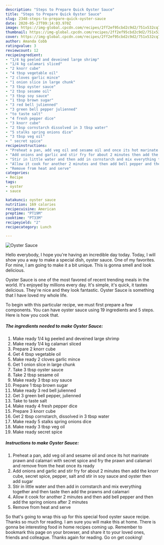 ```yaml
---
description: "Steps to Prepare Quick Oyster Sauce"
title: "Steps to Prepare Quick Oyster Sauce"
slug: 2348-steps-to-prepare-quick-oyster-sauce
date: 2020-05-27T09:14:03.970Z
image: https://img-global.cpcdn.com/recipes/2ff2ef95cbd2c9d2/751x532cq70/oyster-sauce-recipe-main-photo.jpg
thumbnail: https://img-global.cpcdn.com/recipes/2ff2ef95cbd2c9d2/751x532cq70/oyster-sauce-recipe-main-photo.jpg
cover: https://img-global.cpcdn.com/recipes/2ff2ef95cbd2c9d2/751x532cq70/oyster-sauce-recipe-main-photo.jpg
author: Amanda Cobb
ratingvalue: 3
reviewcount: 12
recipeingredient:
- "1/4 kg peeled and deveined large shrimp"
- "1/4 kg calamari sliced"
- "2 knorr cube"
- "4 tbsp vegetable oil"
- "2 cloves garlic mince"
- "1 onion slice in large chunk"
- "3 tbsp oyster sauce"
- "2 tbsp sesame oil"
- "3 tbsp soy sauce"
- "1 tbsp brown sugar"
- "3 red bell julienned"
- "3 green bell pepper julienned"
- "to taste salt"
- "4 fresh pepper dice"
- "3 knorr cube"
- "2 tbsp cornstarch dissolved in 3 tbsp water"
- "5 stalks spring onions dice"
- "3 tbsp veg oil"
- " secret spice"
recipeinstructions:
- "Preheat a pan, add veg oil and sesame oil and once its hot marinate prawn and calamari with secret spice and fry the prawn and calamari and remove from the heat once its ready"
- "Add onions and garlic and stir fry for about 2 minutes then add the knorr cube, secret spice, pepper, salt and stir in soy sauce and oyster then add sugar"
- "Stir in little water and then add in cornstarch and mix everything together and then taste then add the prawns and calamari"
- "Allow it cook for another 2 minutes and then add bell pepper and then add the spring onions after 2 minutes"
- "Remove from heat and serve"
categories:
- Recipe
tags:
- oyster
- sauce

katakunci: oyster sauce 
nutrition: 169 calories
recipecuisine: American
preptime: "PT19M"
cooktime: "PT33M"
recipeyield: "2"
recipecategory: Lunch

---
```



![Oyster Sauce](https://img-global.cpcdn.com/recipes/2ff2ef95cbd2c9d2/751x532cq70/oyster-sauce-recipe-main-photo.jpg)

Hello everybody, I hope you're having an incredible day today. Today, I will show you a way to make a special dish, oyster sauce. One of my favorites. For mine, I am going to make it a bit unique. This is gonna smell and look delicious.



Oyster Sauce is one of the most favored of recent trending meals in the world. It's enjoyed by millions every day. It's simple, it's quick, it tastes delicious. They're nice and they look fantastic. Oyster Sauce is something that I have loved my whole life.


To begin with this particular recipe, we must first prepare a few components. You can have oyster sauce using 19 ingredients and 5 steps. Here is how you cook that.

<!--inarticleads1-->

##### The ingredients needed to make Oyster Sauce:

1. Make ready 1/4 kg peeled and deveined large shrimp
1. Make ready 1/4 kg calamari sliced
1. Prepare 2 knorr cube
1. Get 4 tbsp vegetable oil
1. Make ready 2 cloves garlic mince
1. Get 1 onion slice in large chunk
1. Take 3 tbsp oyster sauce
1. Take 2 tbsp sesame oil
1. Make ready 3 tbsp soy sauce
1. Prepare 1 tbsp brown sugar
1. Make ready 3 red bell julienned
1. Get 3 green bell pepper, julienned
1. Take to taste salt
1. Make ready 4 fresh pepper dice
1. Prepare 3 knorr cube
1. Get 2 tbsp cornstarch, dissolved in 3 tbsp water
1. Make ready 5 stalks spring onions dice
1. Make ready 3 tbsp veg oil
1. Make ready  secret spice




<!--inarticleads2-->

##### Instructions to make Oyster Sauce:

1. Preheat a pan, add veg oil and sesame oil and once its hot marinate prawn and calamari with secret spice and fry the prawn and calamari and remove from the heat once its ready
1. Add onions and garlic and stir fry for about 2 minutes then add the knorr cube, secret spice, pepper, salt and stir in soy sauce and oyster then add sugar
1. Stir in little water and then add in cornstarch and mix everything together and then taste then add the prawns and calamari
1. Allow it cook for another 2 minutes and then add bell pepper and then add the spring onions after 2 minutes
1. Remove from heat and serve




So that's going to wrap this up for this special food oyster sauce recipe. Thanks so much for reading. I am sure you will make this at home. There is gonna be interesting food in home recipes coming up. Remember to bookmark this page on your browser, and share it to your loved ones, friends and colleague. Thanks again for reading. Go on get cooking!
